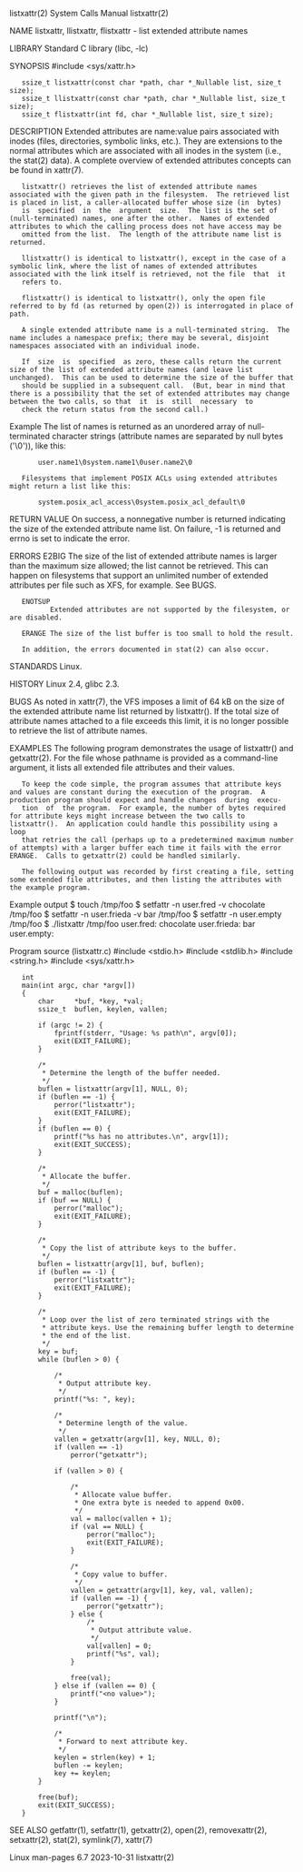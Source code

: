 listxattr(2)                                                                                System Calls Manual                                                                                listxattr(2)

NAME
       listxattr, llistxattr, flistxattr - list extended attribute names

LIBRARY
       Standard C library (libc, -lc)

SYNOPSIS
       #include <sys/xattr.h>

       ssize_t listxattr(const char *path, char *_Nullable list, size_t size);
       ssize_t llistxattr(const char *path, char *_Nullable list, size_t size);
       ssize_t flistxattr(int fd, char *_Nullable list, size_t size);

DESCRIPTION
       Extended  attributes  are  name:value pairs associated with inodes (files, directories, symbolic links, etc.).  They are extensions to the normal attributes which are associated with all inodes in
       the system (i.e., the stat(2) data).  A complete overview of extended attributes concepts can be found in xattr(7).

       listxattr() retrieves the list of extended attribute names associated with the given path in the filesystem.  The retrieved list is placed in list, a caller-allocated buffer whose size (in  bytes)
       is  specified  in  the  argument  size.  The list is the set of (null-terminated) names, one after the other.  Names of extended attributes to which the calling process does not have access may be
       omitted from the list.  The length of the attribute name list is returned.

       llistxattr() is identical to listxattr(), except in the case of a symbolic link, where the list of names of extended attributes associated with the link itself is retrieved, not the file  that  it
       refers to.

       flistxattr() is identical to listxattr(), only the open file referred to by fd (as returned by open(2)) is interrogated in place of path.

       A single extended attribute name is a null-terminated string.  The name includes a namespace prefix; there may be several, disjoint namespaces associated with an individual inode.

       If  size  is  specified  as zero, these calls return the current size of the list of extended attribute names (and leave list unchanged).  This can be used to determine the size of the buffer that
       should be supplied in a subsequent call.  (But, bear in mind that there is a possibility that the set of extended attributes may change between the two calls, so that  it  is  still  necessary  to
       check the return status from the second call.)

   Example
       The list of names is returned as an unordered array of null-terminated character strings (attribute names are separated by null bytes ('\0')), like this:

           user.name1\0system.name1\0user.name2\0

       Filesystems that implement POSIX ACLs using extended attributes might return a list like this:

           system.posix_acl_access\0system.posix_acl_default\0

RETURN VALUE
       On success, a nonnegative number is returned indicating the size of the extended attribute name list.  On failure, -1 is returned and errno is set to indicate the error.

ERRORS
       E2BIG  The  size  of the list of extended attribute names is larger than the maximum size allowed; the list cannot be retrieved.  This can happen on filesystems that support an unlimited number of
              extended attributes per file such as XFS, for example.  See BUGS.

       ENOTSUP
              Extended attributes are not supported by the filesystem, or are disabled.

       ERANGE The size of the list buffer is too small to hold the result.

       In addition, the errors documented in stat(2) can also occur.

STANDARDS
       Linux.

HISTORY
       Linux 2.4, glibc 2.3.

BUGS
       As noted in xattr(7), the VFS imposes a limit of 64 kB on the size of the extended attribute name list returned by listxattr().  If the total size of attribute names attached  to  a  file  exceeds
       this limit, it is no longer possible to retrieve the list of attribute names.

EXAMPLES
       The  following  program  demonstrates the usage of listxattr() and getxattr(2).  For the file whose pathname is provided as a command-line argument, it lists all extended file attributes and their
       values.

       To keep the code simple, the program assumes that attribute keys and values are constant during the execution of the program.  A production program should expect and handle changes  during  execu‐
       tion  of  the program.  For example, the number of bytes required for attribute keys might increase between the two calls to listxattr().  An application could handle this possibility using a loop
       that retries the call (perhaps up to a predetermined maximum number of attempts) with a larger buffer each time it fails with the error ERANGE.  Calls to getxattr(2) could be handled similarly.

       The following output was recorded by first creating a file, setting some extended file attributes, and then listing the attributes with the example program.

   Example output
           $ touch /tmp/foo
           $ setfattr -n user.fred -v chocolate /tmp/foo
           $ setfattr -n user.frieda -v bar /tmp/foo
           $ setfattr -n user.empty /tmp/foo
           $ ./listxattr /tmp/foo
           user.fred: chocolate
           user.frieda: bar
           user.empty: <no value>

   Program source (listxattr.c)
       #include <stdio.h>
       #include <stdlib.h>
       #include <string.h>
       #include <sys/xattr.h>

       int
       main(int argc, char *argv[])
       {
           char     *buf, *key, *val;
           ssize_t  buflen, keylen, vallen;

           if (argc != 2) {
               fprintf(stderr, "Usage: %s path\n", argv[0]);
               exit(EXIT_FAILURE);
           }

           /*
            * Determine the length of the buffer needed.
            */
           buflen = listxattr(argv[1], NULL, 0);
           if (buflen == -1) {
               perror("listxattr");
               exit(EXIT_FAILURE);
           }
           if (buflen == 0) {
               printf("%s has no attributes.\n", argv[1]);
               exit(EXIT_SUCCESS);
           }

           /*
            * Allocate the buffer.
            */
           buf = malloc(buflen);
           if (buf == NULL) {
               perror("malloc");
               exit(EXIT_FAILURE);
           }

           /*
            * Copy the list of attribute keys to the buffer.
            */
           buflen = listxattr(argv[1], buf, buflen);
           if (buflen == -1) {
               perror("listxattr");
               exit(EXIT_FAILURE);
           }

           /*
            * Loop over the list of zero terminated strings with the
            * attribute keys. Use the remaining buffer length to determine
            * the end of the list.
            */
           key = buf;
           while (buflen > 0) {

               /*
                * Output attribute key.
                */
               printf("%s: ", key);

               /*
                * Determine length of the value.
                */
               vallen = getxattr(argv[1], key, NULL, 0);
               if (vallen == -1)
                   perror("getxattr");

               if (vallen > 0) {

                   /*
                    * Allocate value buffer.
                    * One extra byte is needed to append 0x00.
                    */
                   val = malloc(vallen + 1);
                   if (val == NULL) {
                       perror("malloc");
                       exit(EXIT_FAILURE);
                   }

                   /*
                    * Copy value to buffer.
                    */
                   vallen = getxattr(argv[1], key, val, vallen);
                   if (vallen == -1) {
                       perror("getxattr");
                   } else {
                       /*
                        * Output attribute value.
                        */
                       val[vallen] = 0;
                       printf("%s", val);
                   }

                   free(val);
               } else if (vallen == 0) {
                   printf("<no value>");
               }

               printf("\n");

               /*
                * Forward to next attribute key.
                */
               keylen = strlen(key) + 1;
               buflen -= keylen;
               key += keylen;
           }

           free(buf);
           exit(EXIT_SUCCESS);
       }

SEE ALSO
       getfattr(1), setfattr(1), getxattr(2), open(2), removexattr(2), setxattr(2), stat(2), symlink(7), xattr(7)

Linux man-pages 6.7                                                                              2023-10-31                                                                                    listxattr(2)
